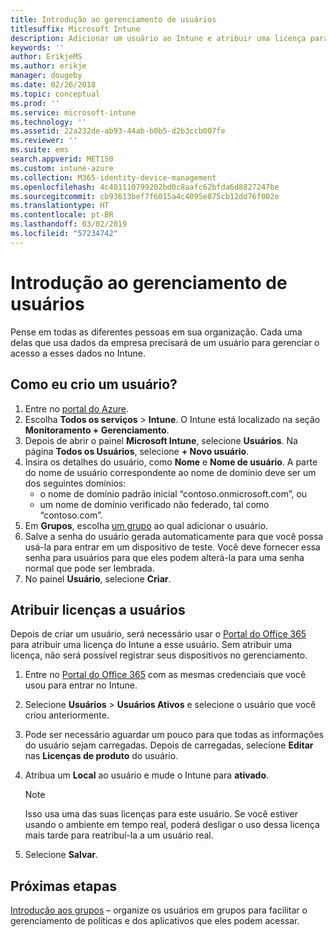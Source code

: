 ```yaml
---
title: Introdução ao gerenciamento de usuários
titlesuffix: Microsoft Intune
description: Adicionar um usuário ao Intune e atribuir uma licença para que ele acesse recursos da empresa em dispositivos móveis.
keywords: ''
author: ErikjeMS
ms.author: erikje
manager: dougeby
ms.date: 02/26/2018
ms.topic: conceptual
ms.prod: ''
ms.service: microsoft-intune
ms.technology: ''
ms.assetid: 22a232de-ab93-44ab-b0b5-d2b3ccb007fe
ms.reviewer: ''
ms.suite: ems
search.appverid: MET150
ms.custom: intune-azure
ms.collection: M365-identity-device-management
ms.openlocfilehash: 4c401110799202bd0c8aafc62bfda6d8827247be
ms.sourcegitcommit: cb93613bef7f6015a4c4095e875cb12dd76f002e
ms.translationtype: HT
ms.contentlocale: pt-BR
ms.lasthandoff: 03/02/2019
ms.locfileid: "57234742"
---
```

# <a name="get-started-managing-users"></a>Introdução ao gerenciamento de usuários

Pense em todas as diferentes pessoas em sua organização. Cada uma delas que usa dados da empresa precisará de um usuário para gerenciar o acesso a esses dados no Intune.

## <a name="how-do-i-create-a-user"></a>Como eu crio um usuário?

1. Entre no [portal do Azure](https://portal.azure.com).
2. Escolha **Todos os serviços** > **Intune**. O Intune está localizado na seção **Monitoramento + Gerenciamento**.
3. Depois de abrir o painel **Microsoft Intune**, selecione **Usuários**. Na página **Todos os Usuários**, selecione **+ Novo usuário**.
4. Insira os detalhes do usuário, como **Nome** e **Nome de usuário**. A parte do nome de usuário correspondente ao nome de domínio deve ser um dos seguintes domínios:
    - o nome de domínio padrão inicial “contoso.onmicrosoft.com”, ou
    - um nome de domínio verificado não federado, tal como “contoso.com”.
5. Em **Grupos**, escolha [um grupo](get-started-groups.md) ao qual adicionar o usuário.
6. Salve a senha do usuário gerada automaticamente para que você possa usá-la para entrar em um dispositivo de teste. Você deve fornecer essa senha para usuários para que eles podem alterá-la para uma senha normal que pode ser lembrada.
7. No painel **Usuário**, selecione **Criar**.

## <a name="assigning-licenses-to-users"></a>Atribuir licenças a usuários

Depois de criar um usuário, será necessário usar o [Portal do Office 365](http://go.microsoft.com/fwlink/p/?LinkId=698854) para atribuir uma licença do Intune a esse usuário. Sem atribuir uma licença, não será possível registrar seus dispositivos no gerenciamento.

1. Entre no [Portal do Office 365](http://go.microsoft.com/fwlink/p/?LinkId=698854) com as mesmas credenciais que você usou para entrar no Intune.
2. Selecione **Usuários** > **Usuários Ativos** e selecione o usuário que você criou anteriormente.
3. Pode ser necessário aguardar um pouco para que todas as informações do usuário sejam carregadas. Depois de carregadas, selecione **Editar** nas **Licenças de produto** do usuário.
4. Atribua um **Local** ao usuário e mude o Intune para **ativado**.

   > [!NOTE]
   > Isso usa uma das suas licenças para este usuário. Se você estiver usando o ambiente em tempo real, poderá desligar o uso dessa licença mais tarde para reatribuí-la a um usuário real.

5. Selecione **Salvar**.

## <a name="next-steps"></a>Próximas etapas

[Introdução aos grupos](get-started-groups.md) – organize os usuários em grupos para facilitar o gerenciamento de políticas e dos aplicativos que eles podem acessar.
